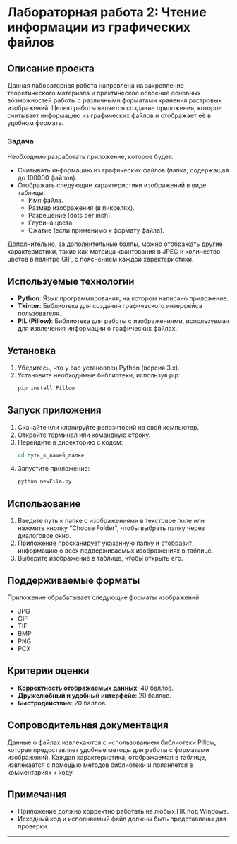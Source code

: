 # Лабораторная работа 2: Чтение информации из графических файлов

## Описание проекта

Данная лабораторная работа направлена на закрепление теоретического материала и практическое освоение основных возможностей работы с различными форматами хранения растровых изображений. Целью работы является создание приложения, которое считывает информацию из графических файлов и отображает её в удобном формате.

### Задача

Необходимо разработать приложение, которое будет:
- Считывать информацию из графических файлов (папка, содержащая до 100000 файлов).
- Отображать следующие характеристики изображений в виде таблицы:
  - Имя файла.
  - Размер изображения (в пикселях).
  - Разрешение (dots per inch).
  - Глубина цвета.
  - Сжатие (если применимо к формату файла).

Дополнительно, за дополнительные баллы, можно отображать другие характеристики, такие как матрица квантования в JPEG и количество цветов в палитре GIF, с пояснением каждой характеристики.

## Используемые технологии

- **Python**: Язык программирования, на котором написано приложение.
- **Tkinter**: Библиотека для создания графического интерфейса пользователя.
- **PIL (Pillow)**: Библиотека для работы с изображениями, используемая для извлечения информации о графических файлах.

## Установка

1. Убедитесь, что у вас установлен Python (версия 3.x).
2. Установите необходимые библиотеки, используя pip:
   ```bash
   pip install Pillow
   ```

## Запуск приложения

1. Скачайте или клонируйте репозиторий на свой компьютер.
2. Откройте терминал или командную строку.
3. Перейдите в директорию с кодом:
   ```bash
   cd путь_к_вашей_папке
   ```
4. Запустите приложение:
   ```bash
   python newFile.py
   ```

## Использование

1. Введите путь к папке с изображениями в текстовое поле или нажмите кнопку "Choose Folder", чтобы выбрать папку через диалоговое окно.
2. Приложение просканирует указанную папку и отобразит информацию о всех поддерживаемых изображениях в таблице.
3. Выберите изображение в таблице, чтобы открыть его.

## Поддерживаемые форматы

Приложение обрабатывает следующие форматы изображений:
- JPG
- GIF
- TIF
- BMP
- PNG
- PCX

## Критерии оценки

- **Корректность отображаемых данных**: 40 баллов.
- **Дружелюбный и удобный интерфейс**: 20 баллов.
- **Быстродействие**: 20 баллов.

## Сопроводительная документация

Данные о файлах извлекаются с использованием библиотеки Pillow, которая предоставляет удобные методы для работы с форматами изображений. Каждая характеристика, отображаемая в таблице, извлекается с помощью методов библиотеки и поясняется в комментариях к коду.

## Примечания

- Приложение должно корректно работать на любых ПК под Windows.
- Исходный код и исполняемый файл должны быть представлены для проверки.

---
